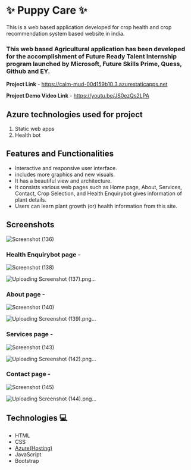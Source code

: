 # ✨ Puppy Care  ✨

This is a web based application developed for crop health and crop recommendation system based website in india.

### This web based Agricultural application has been developed for the accomplishment of Future Ready Talent Internship program launched by Microsoft, Future Skills Prime, Quess, Github and EY.


**Project Link** - https://calm-mud-00d159b10.3.azurestaticapps.net

**Project Demo Video Link** - https://youtu.be/JS0ezQs2LPA

## Azure technologies used for project
1. Static web apps
2. Health bot

## Features and Functionalities 

- Interactive and responsive user interface.
- includes more graphics and new visuals.
- It has a beautiful view and architecture.
- It consists various web pages such as Home page, About, Services, Contact, Crop Selection, and Health Enquirybot gives information of plant details.
- Users can learn plant growth (or) health information from this site.

## Screenshots
![Screenshot (136)](https://github.com/21A35A0506/Future-Ready-Talent-Project/assets/110119399/8a4bdc82-fbd0-4348-a90e-0406e9341d10)




### Health Enquirybot page -
![Screenshot (138)](https://github.com/21A35A0506/Future-Ready-Talent-Project/assets/110119399/c70ad6d9-0dab-471e-a884-8667e6e6146e)


![Uploading Screenshot (137).png…]()





  
  
### About page -
![Screenshot (140)](https://github.com/21A35A0506/Future-Ready-Talent-Project/assets/110119399/2394515d-76ec-450a-97f6-49c2a5430fba)


![Uploading Screenshot (139).png…]()


 
 
### Services page -
![Screenshot (143)](https://github.com/21A35A0506/Future-Ready-Talent-Project/assets/110119399/fd6e8675-a219-4182-8cb4-27cc92397a21)


![Uploading Screenshot (142).png…]()




### Contact page -
![Screenshot (145)](https://github.com/21A35A0506/Future-Ready-Talent-Project/assets/110119399/76827cb6-579c-473c-b45f-9f78d8100b54)


![Uploading Screenshot (144).png…]()






## Technologies 💻

- HTML
- CSS
- [Azure(Hosting)](https://azure.microsoft.com/en-in/features/azure-portal/)
- JavaScript
- Bootstrap
